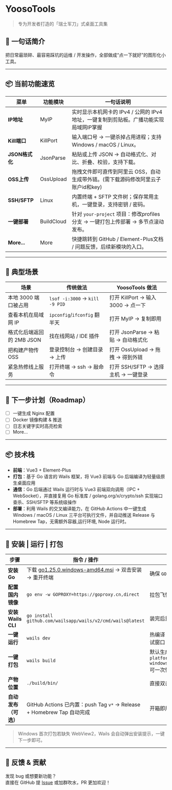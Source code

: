 # YoosoTools
> 专为开发者打造的「瑞士军刀」式桌面工具集

## 🧩 一句话简介
把日常最琐碎、最容易踩坑的运维 / 开发操作，全部做成“点一下就好”的图形化小工具。

---

## 📦 当前功能速览

| 菜单 | 功能模块 | 一句话说明                                                   |
| --- | --- |---------------------------------------------------------|
| **IP地址** | MyIP | 实时显示本机网卡的 IPv4 / 公网的 IPv4 地址，一键复制到剪贴板。广播功能实现局域网IP掌握     |
| **Kill端口** | KillPort | 输入端口号 → 一键杀掉占用进程；支持 Windows / macOS / Linux。            |
| **JSON格式化** | JsonParse | 粘贴或上传 JSON → 自动格式化、对比、折叠、校验，支持下载。                       |
| **OSS上传** | OssUpload | 拖拽文件即可直传到阿里云 OSS，自动生成带外链。(需下载源码修改阿里云子账户id和key)          |
| **SSH/SFTP** | Linux | 内置终端 + SFTP 文件树；保存常用主机，一键登录，支持密钥 / 密码。                  |
| **一键部署** | BuildCloud | 针对 `your-project` 项目：修改profiles分支 → 一键打包上传部署 → 多节点滚动发布。 |
| **More...** | More | 快捷跳转到 GitHub / Element-Plus文档 / 问题反馈，后续新模块的入口。          |

---

## 🚀 典型场景

| 场景 | 传统做法 | YoosoTools 做法 |
| --- | --- | --- |
| 本地 3000 端口被占用 | `lsof ‑i:3000` → `kill ‑9 PID` | 打开 KillPort → 输入 3000 → 点一下 |
| 查看本机在局域网 IP | `ipconfig`/`ifconfig` 翻半天 | 打开 MyIP → 复制即用 |
| 格式化后端返回的 2MB JSON | 找在线网站 / IDE 插件 | 打开 JsonParse → 粘贴 → 自动格式化 |
| 把构建产物传 OSS | 登录控制台 → 创建目录 → 上传 | 打开 OssUpload → 拖拽 → 得到外链 |
| 紧急热修线上服务 | 打开终端 → ssh → 敲命令 | 打开 SSH/SFTP → 选择主机 → 一键登录 |

---

## 🔮 下一步计划（Roadmap）

- [ ] 一键生成 Nginx 配置
- [ ] Docker 镜像构建 & 推送
- [ ] 日志关键字实时高亮检索
- [ ] More...

---

## 📦 技术栈

- **前端**：Vue3 + Element-Plus
- **打包**：基于 Go 语言的 Wails 框架，将 Vue3 前端与 Go 后端编译为轻量级原生桌面应用
- **通信**：Go 后端通过 Wails 运行时与 Vue3 前端双向调用（IPC + WebSocket），并直接复用 Go 标准库 / golang.org/x/crypto/ssh 实现端口查杀、SSH/SFTP 等系统级操作
- **部署**：利用 Wails 的交叉编译能力，在 GitHub Actions 中一键生成 Windows / macOS / Linux 三平台可执行文件，并自动推送 Release 与 Homebrew Tap，无需额外容器,运行环境, Node 运行时。

---

## 🚀 安装 | 运行 | 打包

| 步骤 | 指令 / 操作 | 说明 |
| --- | --- | --- |
| **安装 Go** | 下载 [go1.25.0.windows-amd64.msi](https://dl.google.com/go/go1.25.0.windows-amd64.msi) → 双击安装 → 重开终端 | 确保 `GOPATH/bin` 已自动加入系统 PATH |
| **配置国内镜像** | `go env -w GOPROXY=https://goproxy.cn,direct` | 拉包飞快 |
| **安装 Wails CLI** | `go install github.com/wailsapp/wails/v2/cmd/wails@latest` | 装完后重启终端，让 `wails` 命令生效 |
| **一键运行** | `wails dev` | 热编译 + 前端 HMR，浏览器会自动打开调试窗口 |
| **一键打包** | `wails build` | 默认生成当前平台的可执行文件；加 `-platform windows/amd64,darwin/arm64,linux/amd64` 可一次性交叉编译三平台 |
| **产物位置** | `./build/bin/` | 直接双击即可运行，无需额外运行时或依赖 |
| **自动发布（可选）** | GitHub Actions 已内置：push Tag `v*` → Release + Homebrew Tap 自动完成 | 开箱即用，零配置 |

> Windows 首次打包若缺失 WebView2，Wails 会自动弹出安装提示，一键下一步即可。

---

## 💬 反馈 & 贡献

发现 bug 或想要新功能？  
直接在 GitHub 提 [Issue](https://github.com/yoosobyte/YoosoTools/issues) 或加群吹水，PR 更加欢迎！